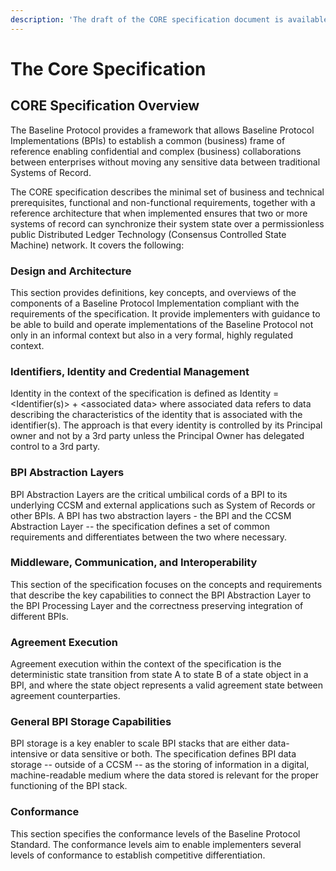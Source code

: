 ```yaml
---
description: 'The draft of the CORE specification document is available on Github: here.'
---
```


# The Core Specification

## CORE Specification Overview

The Baseline Protocol provides a framework that allows Baseline Protocol Implementations (BPIs) to establish a common (business) frame of reference enabling confidential and complex (business) collaborations between enterprises without moving any sensitive data between traditional Systems of Record.

The CORE specification describes the minimal set of business and technical prerequisites, functional and non-functional requirements, together with a reference architecture that when implemented ensures that two or more systems of record can synchronize their system state over a permissionless public Distributed Ledger Technology (Consensus Controlled State Machine) network. It covers the following:

### Design and Architecture

This section provides definitions, key concepts, and overviews of the components of a Baseline Protocol Implementation compliant with the requirements of the specification. It provide implementers with guidance to be able to build and operate implementations of the Baseline Protocol not only in an informal context but also in a very formal, highly regulated context.

### Identifiers, Identity and Credential Management

Identity in the context of the specification is defined as Identity = \<Identifier(s)> + \<associated data> where associated data refers to data describing the characteristics of the identity that is associated with the identifier(s). The approach is that every identity is controlled by its Principal owner and not by a 3rd party unless the Principal Owner has delegated control to a 3rd party.

### BPI Abstraction Layers

BPI Abstraction Layers are the critical umbilical cords of a BPI to its underlying CCSM and external applications such as System of Records or other BPIs. A BPI has two abstraction layers - the BPI and the CCSM Abstraction Layer -- the specification defines a set of common requirements and differentiates between the two where necessary.

### Middleware, Communication, and Interoperability

This section of the specification focuses on the concepts and requirements that describe the key capabilities to connect the BPI Abstraction Layer to the BPI Processing Layer and the correctness preserving integration of different BPIs.

### Agreement Execution

Agreement execution within the context of the specification is the deterministic state transition from state A to state B of a state object in a BPI, and where the state object represents a valid agreement state between agreement counterparties.

### General BPI Storage Capabilities

BPI storage is a key enabler to scale BPI stacks that are either data-intensive or data sensitive or both. The specification defines BPI data storage -- outside of a CCSM -- as the storing of information in a digital, machine-readable medium where the data stored is relevant for the proper functioning of the BPI stack.

### Conformance

This section specifies the conformance levels of the Baseline Protocol Standard. The conformance levels aim to enable implementers several levels of conformance to establish competitive differentiation.
